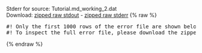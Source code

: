 Stderr for source:  Tutorial.md_working_2.dat   
Download: [zipped raw stdout](Tutorial.md_working_2.dat.plumed.stdout.txt.zip) - [zipped raw stderr](Tutorial.md_working_2.dat.plumed.stderr.txt.zip) 
{% raw %}
<pre>
#! Only the first 1000 rows of the error file are shown below
#! To inspect the full error file, please download the zipped raw stderr file above
</pre>
{% endraw %}
